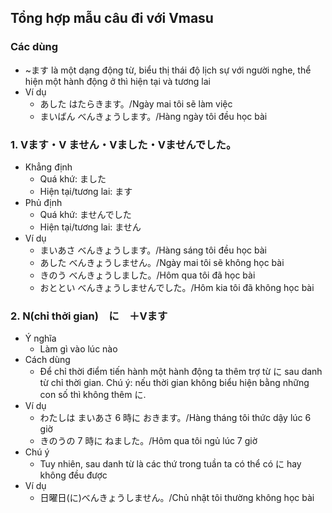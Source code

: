 ## Tổng hợp mẫu câu đi với Vmasu

### Các dùng
* ~ます là một dạng động từ, biểu thị thái độ lịch sự với người nghe, thể hiện một hành động ở thì hiện tại và tương lai
* Ví dụ
  * あした はたらきます。/Ngày mai tôi sẽ làm việc
  * まいばん べんきょうします。/Hàng ngày tôi đều học bài

### 1. Vます・V ません・Vました・Vませんでした。
* Khẳng định
  * Quá khứ: ました
  * Hiện tại/tương lai: ます
* Phủ định
  * Quá khứ: ませんでした
  * Hiện tại/tương lai: ません
* Ví dụ
  * まいあさ べんきょうします。/Hàng sáng tôi đều học bài
  * あした べんきょうしません。/Ngày mai tôi sẽ không học bài
  * きのう べんきょうしました。/Hôm qua tôi đã học bài
  * おととい べんきょうしませんでした。/Hôm kia tôi đã không học bài

### 2. N(chỉ thởi gian)　に　＋Vます
* Ý nghĩa
  * Làm gì vào lúc nào
* Cách dùng
  * Để chỉ thời điểm tiến hành một hành động ta thêm trợ từ に sau danh từ chỉ thời gian. Chú ý: nếu thời gian không biểu hiện bằng những con số thì không thêm に.
* Ví dụ
  * わたしは まいあさ 6 時に おきます。/Hàng tháng tôi thức dậy lúc  6 giờ
  * きのうの 7 時に ねました。/Hôm qua tôi ngủ lúc 7 giờ
* Chú ý
  * Tuy nhiên, sau danh từ là các thứ trong tuần ta có thể  có に hay không đều được
* Ví dụ
  * 日曜日(に)べんきょうしません。/Chủ nhật tôi thường không học bài
